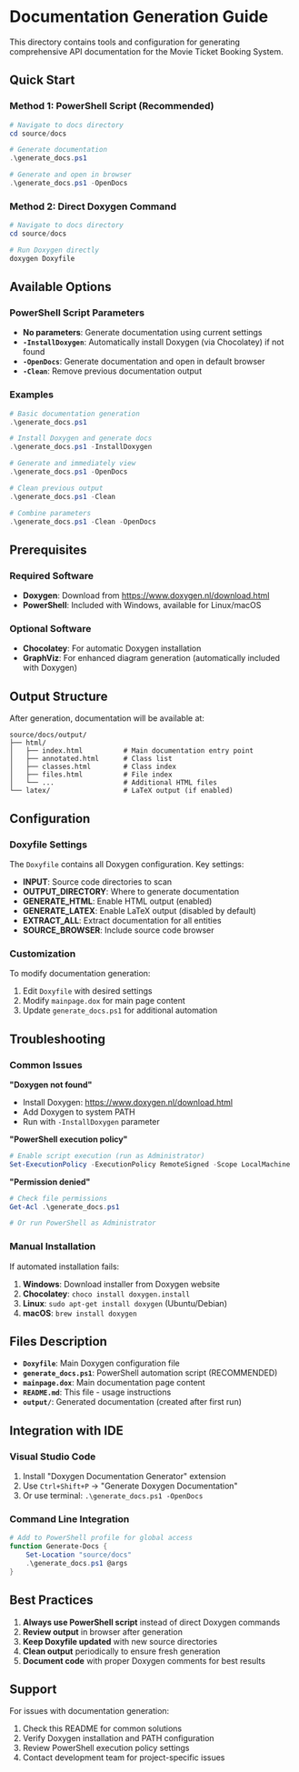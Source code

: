 # Documentation Generation Guide

This directory contains tools and configuration for generating comprehensive API documentation for the Movie Ticket Booking System.

## Quick Start

### Method 1: PowerShell Script (Recommended)

```powershell
# Navigate to docs directory
cd source/docs

# Generate documentation
.\generate_docs.ps1

# Generate and open in browser
.\generate_docs.ps1 -OpenDocs
```

### Method 2: Direct Doxygen Command

```powershell
# Navigate to docs directory  
cd source/docs

# Run Doxygen directly
doxygen Doxyfile
```

## Available Options

### PowerShell Script Parameters

- **No parameters**: Generate documentation using current settings
- **`-InstallDoxygen`**: Automatically install Doxygen (via Chocolatey) if not found
- **`-OpenDocs`**: Generate documentation and open in default browser
- **`-Clean`**: Remove previous documentation output

### Examples

```powershell
# Basic documentation generation
.\generate_docs.ps1

# Install Doxygen and generate docs
.\generate_docs.ps1 -InstallDoxygen

# Generate and immediately view
.\generate_docs.ps1 -OpenDocs

# Clean previous output
.\generate_docs.ps1 -Clean

# Combine parameters
.\generate_docs.ps1 -Clean -OpenDocs
```

## Prerequisites

### Required Software
- **Doxygen**: Download from https://www.doxygen.nl/download.html
- **PowerShell**: Included with Windows, available for Linux/macOS

### Optional Software
- **Chocolatey**: For automatic Doxygen installation
- **GraphViz**: For enhanced diagram generation (automatically included with Doxygen)

## Output Structure

After generation, documentation will be available at:

```
source/docs/output/
├── html/
│   ├── index.html          # Main documentation entry point
│   ├── annotated.html      # Class list
│   ├── classes.html        # Class index
│   ├── files.html          # File index
│   └── ...                 # Additional HTML files
└── latex/                  # LaTeX output (if enabled)
```

## Configuration

### Doxyfile Settings

The `Doxyfile` contains all Doxygen configuration. Key settings:

- **INPUT**: Source code directories to scan
- **OUTPUT_DIRECTORY**: Where to generate documentation
- **GENERATE_HTML**: Enable HTML output (enabled)
- **GENERATE_LATEX**: Enable LaTeX output (disabled by default)
- **EXTRACT_ALL**: Extract documentation for all entities
- **SOURCE_BROWSER**: Include source code browser

### Customization

To modify documentation generation:

1. Edit `Doxyfile` with desired settings
2. Modify `mainpage.dox` for main page content
3. Update `generate_docs.ps1` for additional automation

## Troubleshooting

### Common Issues

**"Doxygen not found"**
- Install Doxygen: https://www.doxygen.nl/download.html
- Add Doxygen to system PATH
- Run with `-InstallDoxygen` parameter

**"PowerShell execution policy"**
```powershell
# Enable script execution (run as Administrator)
Set-ExecutionPolicy -ExecutionPolicy RemoteSigned -Scope LocalMachine
```

**"Permission denied"**
```powershell
# Check file permissions
Get-Acl .\generate_docs.ps1

# Or run PowerShell as Administrator
```

### Manual Installation

If automated installation fails:

1. **Windows**: Download installer from Doxygen website
2. **Chocolatey**: `choco install doxygen.install`
3. **Linux**: `sudo apt-get install doxygen` (Ubuntu/Debian)
4. **macOS**: `brew install doxygen`

## Files Description

- **`Doxyfile`**: Main Doxygen configuration file
- **`generate_docs.ps1`**: PowerShell automation script (RECOMMENDED)
- **`mainpage.dox`**: Main documentation page content
- **`README.md`**: This file - usage instructions
- **`output/`**: Generated documentation (created after first run)

## Integration with IDE

### Visual Studio Code
1. Install "Doxygen Documentation Generator" extension
2. Use `Ctrl+Shift+P` → "Generate Doxygen Documentation"
3. Or use terminal: `.\generate_docs.ps1 -OpenDocs`

### Command Line Integration
```powershell
# Add to PowerShell profile for global access
function Generate-Docs { 
    Set-Location "source/docs"
    .\generate_docs.ps1 @args
}
```

## Best Practices

1. **Always use PowerShell script** instead of direct Doxygen commands
2. **Review output** in browser after generation
3. **Keep Doxyfile updated** with new source directories
4. **Clean output** periodically to ensure fresh generation
5. **Document code** with proper Doxygen comments for best results

## Support

For issues with documentation generation:
1. Check this README for common solutions
2. Verify Doxygen installation and PATH configuration
3. Review PowerShell execution policy settings
4. Contact development team for project-specific issues
